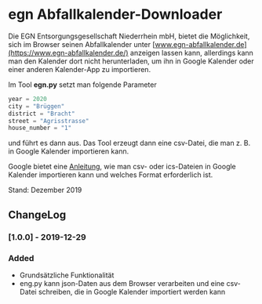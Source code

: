 # egn Abfallkalender-Downloader

Die EGN Entsorgungsgesellschaft Niederrhein mbH, bietet die Möglichkeit, sich im Browser seinen Abfallkalender unter [www.egn-abfallkalender.de](https://www.egn-abfallkalender.de/) anzeigen lassen kann, allerdings kann man den Kalender dort nicht herunterladen, um ihn in Google Kalender oder einer anderen Kalender-App zu importieren.

Im Tool __egn.py__ setzt man folgende Parameter

```python
year = 2020
city = "Brüggen"
district = "Bracht"
street = "Agrisstrasse"
house_number = "1"
```

und führt es dann aus. Das Tool erzeugt dann eine csv-Datei, die man z. B. in Google Kalender importieren kann.

Google bietet eine [Anleitung](https://support.google.com/calendar/answer/37118), wie man csv- oder ics-Dateien in Google Kalender importieren kann und welches Format erforderlich ist.

Stand: Dezember 2019

## ChangeLog

### [1.0.0] - 2019-12-29
### Added
- Grundsätzliche Funktionalität
- eng.py kann json-Daten aus dem Browser verarbeiten und eine csv-Datei schreiben, die in Google Kalender importiert werden kann
